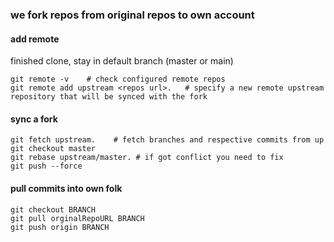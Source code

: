 ### we fork repos from original repos to own account

#### add remote 
finished clone, stay in default branch (master or main)
```shell
git remote -v    # check configured remote repos
git remote add upstream <repos url>.   # specify a new remote upstream repository that will be synced with the fork
```
#### sync a fork
```shell
git fetch upstream.    # fetch branches and respective commits from up
git checkout master
git rebase upstream/master. # if got conflict you need to fix
git push --force 
```

#### pull commits into own folk
```shell
git checkout BRANCH
git pull orginalRepoURL BRANCH
git push origin BRANCH
```

